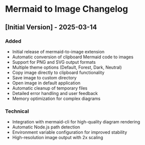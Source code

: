 # Mermaid to Image Changelog

## [Initial Version] - 2025-03-14
### Added
- Initial release of mermaid-to-image extension
- Automatic conversion of clipboard Mermaid code to images
- Support for PNG and SVG output formats
- Multiple theme options (Default, Forest, Dark, Neutral)
- Copy image directly to clipboard functionality
- Save image to custom directory
- Open image in default application
- Automatic cleanup of temporary files
- Detailed error handling and user feedback
- Memory optimization for complex diagrams

### Technical
- Integration with mermaid-cli for high-quality diagram rendering
- Automatic Node.js path detection
- Environment variable configuration for improved stability
- High-resolution image output with 2x scaling